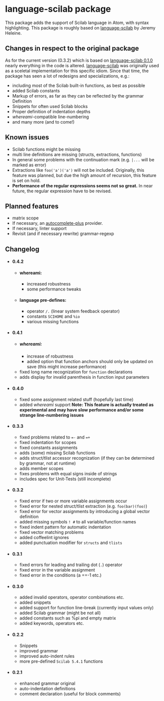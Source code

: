 # language-scilab package

This package adds the support of Scilab language in Atom, with syntax highlighting.
This package is roughly based on [language-scilab](https://atom.io/packages/language-scilab) by Jeremy Heleine.

## Changes in respect to the original package
As for the current version (0.3.2) which is based on [language-scilab 0.1.0](https://github.com/JeremyHeleine/language-scilab/tree/f68888450e46ce23e1f8847b85cef49a31bf96fb) nearly everything in the code is altered. [language-scilab](https://atom.io/packages/language-scilab) was originally used as a sceletal implementation for this specific idiom. Since that time, the package has seen a lot of redesigns and specializations, e.g.:

   - including most of the Scilab built-in functions, as best as possible
   - added Scilab constants
   - Markup of errors, as far as they can be reflected by the grammar Definition
   - Snippets for often used Scilab blocks
   - Proper definition of indentation depths
  - *whereami*-compatible line-numbering
   - and many more (and to come!)

## Known issues
  - Scilab functions might be missing
  - multi line definitions are missing (structs, extractions, functions)
  - In general some problems with the continuation mark (e.g. `|...` will be marked as error)
  - Extractions like `foo('a')('a')` will not be included.
    Originally, this feature was planned, but due the high amount of recursion, this feature is set on hold.
  - __Performance of the regular expressions seems not so great.__ In near future, the regular expression have to be revised.

## Planned features
  - matrix scope
  - If necessary, an [autocomplete-plus]() provider.
  - If necessary, linter support
  - Revisit (and if necessary rewrite) grammar-regexp

## Changelog
  - #### 0.4.2
    - #### whereami:
      - increased robustness
      - some performance tweaks
    - #### language pre-defines:
      - operator `/.` (linear system feedback operator)
      - constants `SCIHOME` and `%io`
      - various missing functions
      
  - #### 0.4.1
    - ##### whereami:
      - increase of robustness
      - added option that function anchors should only be updated on save
        (this might increase performance)
    - fixed long name recognization for `function` declarations
    - adds display for invalid parenthesis in function input parameters

  - #### 0.4.0
    - fixed some assignment related stuff (hopefully last time)
    - added *whereami* support
      **Note: This feature is actually treated as experimental and may have slow performance and/or some strange line-numbering issues**

  - #### 0.3.3
    - fixed problems related to `=-` and `=+`
    - fixed indentation for scopes
    - fixed constants assignments
    - adds (some) missing Scilab functions
    - adds struct/tlist accessor recognization (if they can be determined by grammar, not at runtime)
    - adds member scopes
    - fixes problems with equal signs inside of strings
    - includes spec for Unit-Tests (still incomplete)

  - #### 0.3.2
    - fixed error if two or more variable assignments occur
    - fixed error for nested struct/tlist extraction (e.g. `foo(bar)(foo)`)
    - fixed error for vector assignments by introducing a global vector definition
    - added missing symbols `! #` to all variable/function names
    - fixed indent pattern for automatic indentation
    - fixed vector matching problems
    - added coffeelint ignores
    - added punctuation modifier for `structs` and `tlists`

  - #### 0.3.1
    - fixed errors for leading and trailing dot (`.`) operator
    - fixed error in the variable assignment
    - fixed error in the conditions (a ==-1 etc.)

  - #### 0.3.0
    - added invalid operators, operator combinations etc.
    - added snippets
    - added support for function line-break (currently input values only)
    - added Scilab grammar (might be not all)
    - added constants such as %pi and empty matrix
    - added keywords, operators etc.

   - #### 0.2.2
      - Snippets
      - improved grammar
      - improved auto-indent rules
      - more pre-defined `Scilab 5.4.1` functions

   - #### 0.2.1
      - enhanced grammar original
      - auto-indentation definitions
      - comment declaration (useful for block comments)
